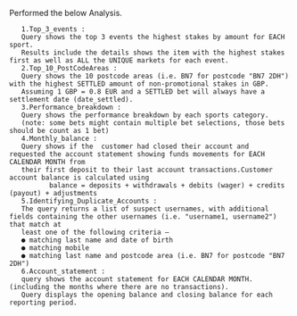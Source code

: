 Performed the below Analysis.

       1.Top_3_events :
       Query shows the top 3 events the highest stakes by amount for EACH sport.
       Results include the details shows the item with the highest stakes first as well as ALL the UNIQUE markets for each event.
       2.Top_10_PostCodeAreas :
       Query shows the 10 postcode areas (i.e. BN7 for postcode "BN7 2DH") with the highest SETTLED amount of non-promotional stakes in GBP. 
       Assuming 1 GBP = 0.8 EUR and a SETTLED bet will always have a settlement date (date_settled).
       3.Performance_breakdown :
       Query shows the performance breakdown by each sports category. 
       (note: some bets might contain multiple bet selections, those bets should be count as 1 bet)
       4.Monthly_balance :
       Query shows if the  customer had closed their account and  requested the account statement showing funds movements for EACH CALENDAR MONTH from 
       their first deposit to their last account transactions.Customer account balance is calculated using
              balance = deposits + withdrawals + debits (wager) + credits (payout) + adjustments
       5.Identifying_Duplicate_Accounts :
       The query returns a list of suspect usernames, with additional fields containing the other usernames (i.e. "username1, username2") that match at
       least one of the following criteria –
       ● matching last name and date of birth
       ● matching mobile
       ● matching last name and postcode area (i.e. BN7 for postcode "BN7 2DH")
       6.Account_statement :
       query shows the account statement for EACH CALENDAR MONTH.(including the months where there are no transactions).
       Query displays the opening balance and closing balance for each reporting period.
